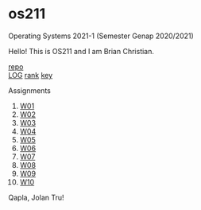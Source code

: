 # os211
Operating Systems 2021-1 (Semester Genap 2020/2021)

Hello!
This is OS211 and I am Brian Christian.

[repo](https://github.com/Veniche/os211)<br>
[LOG](https://veniche.github.io/os211/TXT/mylog.txt)
[rank](https://veniche.github.io/os211/TXT/myrank.txt)
[key](https://veniche.github.io/os211/TXT/mypubkey.txt)

Assignments

1. [W01](https://veniche.github.io/os211/W01/)<br>
2. [W02](https://veniche.github.io/os211/W02/)<br>
3. [W03](https://veniche.github.io/os211/W03/)<br>
4. [W04](https://veniche.github.io/os211/W04/)<br>
5. [W05](https://veniche.github.io/os211/W05/)<br>
6. [W06](https://veniche.github.io/os211/W06/)<br>
7. [W07](https://veniche.github.io/os211/W07/)<br>
8. [W08](https://veniche.github.io/os211/W08/)<br>
9. [W09](https://veniche.github.io/os211/W09/)<br>
10. [W10](https://veniche.github.io/os211/W10/)<br>

Qapla, Jolan Tru!
